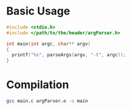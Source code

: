 # Basic Usage

```c
#include <stdio.h>
#include </path/to/the/header/argParser.h>

int main(int argc, char** argv)
{
  printf("%s", parseArgs(argv, "-t", argc));
}
```

# Compilation

```sh
gcc main.c argParser.o -o main
```
